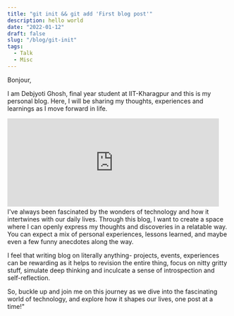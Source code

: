 ```yaml
---
title: "git init && git add 'First blog post'"
description: hello world
date: "2022-01-12"
draft: false
slug: "/blog/git-init"
tags:
  - Talk
  - Misc
---
```


Bonjour,

I am Debjyoti Ghosh, final year student at IIT-Kharagpur and this is my personal blog.
Here, I will be sharing my thoughts, experiences and learnings as I move forward in life.

<div style="position:relative;height:0;overflow:hidden;max-width:100%;padding-bottom:40.25%;">
<iframe src="https://giphy.com/embed/xT8qBsOjMOcdeGJIU8" width="480" height="200" frameBorder="0" class="giphy-embed" allowFullScreen></iframe><p><a href="https://giphy.com/gifs/monstercat-edm-electronic-music-xT8qBsOjMOcdeGJIU8"></a></p>
</div>
I've always been fascinated by the wonders of technology and how it intertwines with our daily lives. Through this blog, I want to create a space where I can openly express my thoughts and discoveries in a relatable way. You can expect a mix of personal experiences, lessons learned, and maybe even a few funny anecdotes along the way.

I feel that writing blog on literally anything- projects, events, experiences can be rewarding as it helps to revision the entire thing, focus on nitty gritty stuff, simulate deep thinking and inculcate
a sense of introspection and self-reflection.

So, buckle up and join me on this journey as we dive into the fascinating world of technology, and explore how it shapes our lives, one post at a time!"
